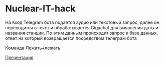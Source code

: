 # Nuclear-IT-hack
На вход Telegram бота подается аудио или текстовый запрос, далее он переводится в текст и обрабатывается Gigachat для выявления даты и названия станции. По этим данным происходит запрос к базе данных, ответ на который возвращается посредством телеграм бота


Команда Лежать+лежать

[Презентация](https://docs.google.com/presentation/d/1dkMlctE5YUVARkYQKVHhOiL09pg4JyQjCaWxffL5jpY/edit#slide=id.p)
